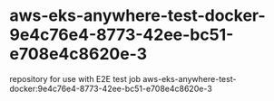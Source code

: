 # aws-eks-anywhere-test-docker-9e4c76e4-8773-42ee-bc51-e708e4c8620e-3
repository for use with E2E test job aws-eks-anywhere-test-docker:9e4c76e4-8773-42ee-bc51-e708e4c8620e-3
